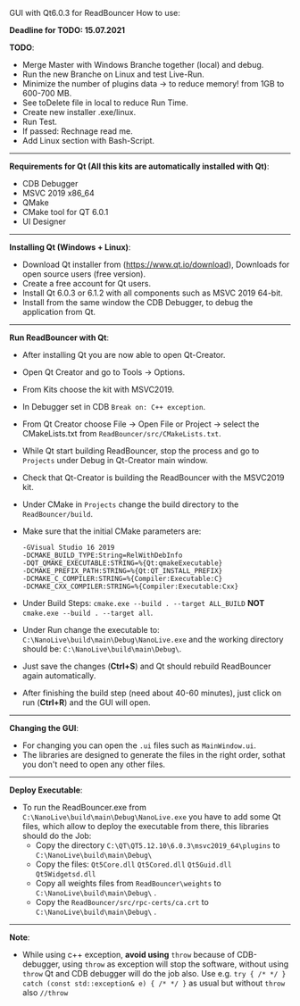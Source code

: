 GUI with Qt6.0.3 for ReadBouncer How to use:

**Deadline for TODO: 15.07.2021**

**TODO**:
* Merge Master with Windows Branche together (local) and debug.
* Run the new Branche on Linux and test Live-Run.
* Minimize the number of plugins data -> to reduce memory! from 1GB to 600-700 MB.
* See toDelete file in local to reduce Run Time.
* Create new installer .exe/linux.
* Run Test.
* If passed: Rechnage read me.
* Add Linux section with Bash-Script.
-------------------------------------------------------------------------------------------------------------------------
**Requirements for Qt (All this kits are automatically installed with Qt)**: 

* CDB Debugger 
* MSVC 2019  x86_64
* QMake 
* CMake tool for QT 6.0.1
* UI Designer 

-------------------------------------------------------------------------------------------------------------------------
**Installing Qt (Windows + Linux)**: 
* Download Qt installer from (https://www.qt.io/download), Downloads for open source users (free version).
* Create a free account for Qt users. 
* Install Qt 6.0.3 or 6.1.2 with all components such as MSVC 2019 64-bit. 
* Install from the same window the CDB Debugger, to debug the application from Qt. 
-------------------------------------------------------------------------------------------------------------------------
**Run ReadBouncer with Qt**:
* After installing Qt you are now able to open Qt-Creator. 
* Open Qt Creator and go to Tools -> Options.
* From Kits choose the kit with MSVC2019. 
* In Debugger set in CDB `Break on: C++ exception`.
* From Qt Creator choose File -> Open File or Project -> select the CMakeLists.txt from `ReadBouncer/src/CMakeLists.txt`.
* While Qt start building ReadBouncer, stop the process and go to `Projects` under Debug in Qt-Creator main window. 
* Check that Qt-Creator is building the ReadBouncer with the MSVC2019 kit. 
* Under CMake in `Projects` change the build directory to the `ReadBouncer/build`.
* Make sure that the initial CMake parameters are:  
   
  `-GVisual Studio 16 2019`  
  `-DCMAKE_BUILD_TYPE:String=RelWithDebInfo`  
  `-DQT_QMAKE_EXECUTABLE:STRING=%{Qt:qmakeExecutable}`   
  `-DCMAKE_PREFIX_PATH:STRING=%{Qt:QT_INSTALL_PREFIX}`  
  `-DCMAKE_C_COMPILER:STRING=%{Compiler:Executable:C}`  
  `-DCMAKE_CXX_COMPILER:STRING=%{Compiler:Executable:Cxx}`  
   
* Under Build Steps: `cmake.exe --build . --target ALL_BUILD`  **NOT**  `cmake.exe --build . --target all`.
* Under Run change the executable to: `C:\NanoLive\build\main\Debug\NanoLive.exe` and the working directory should be: `C:\NanoLive\build\main\Debug\`.
* Just save the changes (**Ctrl+S**) and Qt should rebuild ReadBouncer again automatically.
* After finishing the build step (need about 40-60 minutes), just click on run (**Ctrl+R**) and the GUI will open.  
-------------------------------------------------------------------------------------------------------------------------
**Changing the GUI**:
* For changing you can open the `.ui` files such as `MainWindow.ui`.
* The libraries are designed to generate the files in the right order, sothat you don't need to open any other files.  
-------------------------------------------------------------------------------------------------------------------------
**Deploy Executable**:
* To run the ReadBouncer.exe from `C:\NanoLive\build\main\Debug\NanoLive.exe` you have to add some Qt files, which allow to deploy the executable from there, this libraries should do the Job:   
  - Copy the directory `C:\QT\QT5.12.10\6.0.3\msvc2019_64\plugins` to `C:\NanoLive\build\main\Debug\`      
  - Copy the files: `Qt5Core.dll` `Qt5Cored.dll` `Qt5Guid.dll` `Qt5Widgetsd.dll`   
  - Copy all weights files from `ReadBouncer\weights` to  `C:\NanoLive\build\main\Debug\` .   
  - Copy the `ReadBouncer/src/rpc-certs/ca.crt` to `C:\NanoLive\build\main\Debug\` .    
-------------------------------------------------------------------------------------------------------------------------
**Note**:
* While using c++ exception, **avoid using** `throw` because of CDB-debugger, using `throw` as exception will stop the software, without using `throw` Qt and CDB debugger will do the job also. Use  e.g. `try { /* */ } catch (const std::exception& e) { /* */ }` as usual but without `throw` also `//throw`
